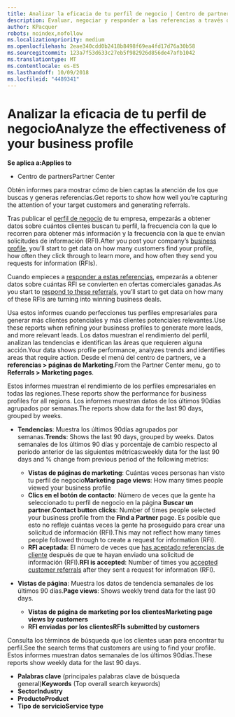 ```yaml
---
title: Analizar la eficacia de tu perfil de negocio | Centro de partners
description: Evaluar, negociar y responder a las referencias a través del Centro de partners.
author: KPacquer
robots: noindex,nofollow
ms.localizationpriority: medium
ms.openlocfilehash: 2eae340cdd0b2418b8498f69ea4fd17d76a30b58
ms.sourcegitcommit: 123a7f53d633c27eb5f982926d856de47afb1042
ms.translationtype: MT
ms.contentlocale: es-ES
ms.lasthandoff: 10/09/2018
ms.locfileid: "4489341"
---
```

# <a name="analyze-the-effectiveness-of-your-business-profile"></a><span data-ttu-id="ef1b8-103">Analizar la eficacia de tu perfil de negocio</span><span class="sxs-lookup"><span data-stu-id="ef1b8-103">Analyze the effectiveness of your business profile</span></span>
<!-- 
https://go.microsoft.com/fwlink/?linkid=849120
-->

**<span data-ttu-id="ef1b8-104">Se aplica a:</span><span class="sxs-lookup"><span data-stu-id="ef1b8-104">Applies to</span></span>**

-  <span data-ttu-id="ef1b8-105">Centro de partners</span><span class="sxs-lookup"><span data-stu-id="ef1b8-105">Partner Center</span></span>

<span data-ttu-id="ef1b8-106">Obtén informes para mostrar cómo de bien captas la atención de los que buscas y generas referencias.</span><span class="sxs-lookup"><span data-stu-id="ef1b8-106">Get reports to show how well you’re capturing the attention of your target customers and generating referrals.</span></span>

<span data-ttu-id="ef1b8-107">Tras publicar el [perfil de negocio](create-a-marketing-profile.md) de tu empresa, empezarás a obtener datos sobre cuántos clientes buscan tu perfil, la frecuencia con la que lo recorren para obtener más información y la frecuencia con la que te envían solicitudes de información (RFI).</span><span class="sxs-lookup"><span data-stu-id="ef1b8-107">After you post your company’s [business profile](create-a-marketing-profile.md), you’ll start to get data on how many customers find your profile, how often they click through to learn more, and how often they send you requests for information (RFIs).</span></span> 

<span data-ttu-id="ef1b8-108">Cuando empieces a [responder a estas referencias](responding-to-referrals.md), empezarás a obtener datos sobre cuántas RFI se convierten en ofertas comerciales ganadas.</span><span class="sxs-lookup"><span data-stu-id="ef1b8-108">As you start to [respond to these referrals](responding-to-referrals.md), you’ll start to get data on how many of these RFIs are turning into winning business deals.</span></span>

<span data-ttu-id="ef1b8-109">Usa estos informes cuando perfecciones tus perfiles empresariales para generar más clientes potenciales y más clientes potenciales relevantes.</span><span class="sxs-lookup"><span data-stu-id="ef1b8-109">Use these reports when refining your business profiles to generate more leads, and more relevant leads.</span></span> <span data-ttu-id="ef1b8-110">Los datos muestran el rendimiento del perfil, analizan las tendencias e identifican las áreas que requieren alguna acción.</span><span class="sxs-lookup"><span data-stu-id="ef1b8-110">Your data shows profile performance, analyzes trends and identifies areas that require action.</span></span> <span data-ttu-id="ef1b8-111">Desde el menú del centro de partners, ve a **referencias > páginas de Marketing**.</span><span class="sxs-lookup"><span data-stu-id="ef1b8-111">From the Partner Center menu, go to **Referrals > Marketing pages**.</span></span>

<span data-ttu-id="ef1b8-112">Estos informes muestran el rendimiento de los perfiles empresariales en todas las regiones.</span><span class="sxs-lookup"><span data-stu-id="ef1b8-112">These reports show the performance for business profiles for all regions.</span></span> <span data-ttu-id="ef1b8-113">Los informes muestran datos de los últimos 90días agrupados por semanas.</span><span class="sxs-lookup"><span data-stu-id="ef1b8-113">The reports show data for the last 90 days, grouped by weeks.</span></span>

*  <span data-ttu-id="ef1b8-114">**Tendencias**: Muestra los últimos 90días agrupados por semanas.</span><span class="sxs-lookup"><span data-stu-id="ef1b8-114">**Trends**: Shows the last 90 days, grouped by weeks.</span></span> <span data-ttu-id="ef1b8-115">Datos semanales de los últimos 90 días y porcentaje de cambio respecto al periodo anterior de las siguientes métricas:</span><span class="sxs-lookup"><span data-stu-id="ef1b8-115">weekly data for the last 90 days and % change from previous period of the following metrics:</span></span>

   * <span data-ttu-id="ef1b8-116">**Vistas de páginas de marketing**: Cuántas veces personas han visto tu perfil de negocio</span><span class="sxs-lookup"><span data-stu-id="ef1b8-116">**Marketing page views**: How many times people viewed your business profile</span></span>
   * <span data-ttu-id="ef1b8-117">**Clics en el botón de contacto**: Número de veces que la gente ha seleccionado tu perfil de negocio en la página **Buscar un partner**.</span><span class="sxs-lookup"><span data-stu-id="ef1b8-117">**Contact button clicks**: Number of times people selected your business profile from the **Find a Partner** page.</span></span> <span data-ttu-id="ef1b8-118">Es posible que esto no refleje cuántas veces la gente ha proseguido para crear una solicitud de información (RFI).</span><span class="sxs-lookup"><span data-stu-id="ef1b8-118">This may not reflect how many times people followed through to create a request for information (RFI).</span></span>
   * <span data-ttu-id="ef1b8-119">**RFI aceptada**: El número de veces que [has aceptado referencias de cliente](responding-to-referrals.md) después de que te hayan enviado una solicitud de información (RFI).</span><span class="sxs-lookup"><span data-stu-id="ef1b8-119">**RFI is accepted**: Number of times you [accepted customer referrals](responding-to-referrals.md) after they sent a request for information (RFI).</span></span>


*  <span data-ttu-id="ef1b8-120">**Vistas de página**: Muestra los datos de tendencia semanales de los últimos 90 días.</span><span class="sxs-lookup"><span data-stu-id="ef1b8-120">**Page views**: Shows weekly trend data for the last 90 days.</span></span>
   *  **<span data-ttu-id="ef1b8-121">Vistas de página de marketing por los clientes</span><span class="sxs-lookup"><span data-stu-id="ef1b8-121">Marketing page views by customers</span></span>**
   *  **<span data-ttu-id="ef1b8-122">RFI enviadas por los clientes</span><span class="sxs-lookup"><span data-stu-id="ef1b8-122">RFIs submitted by customers</span></span>**

<span data-ttu-id="ef1b8-123">Consulta los términos de búsqueda que los clientes usan para encontrar tu perfil.</span><span class="sxs-lookup"><span data-stu-id="ef1b8-123">See the search terms that customers are using to find your profile.</span></span> <span data-ttu-id="ef1b8-124">Estos informes muestran datos semanales de los últimos 90días.</span><span class="sxs-lookup"><span data-stu-id="ef1b8-124">These reports show weekly data for the last 90 days.</span></span>

*  <span data-ttu-id="ef1b8-125">**Palabras clave** (principales palabras clave de búsqueda general)</span><span class="sxs-lookup"><span data-stu-id="ef1b8-125">**Keywords** (Top overall search keywords)</span></span> 
*  **<span data-ttu-id="ef1b8-126">Sector</span><span class="sxs-lookup"><span data-stu-id="ef1b8-126">Industry</span></span>**
*  **<span data-ttu-id="ef1b8-127">Producto</span><span class="sxs-lookup"><span data-stu-id="ef1b8-127">Product</span></span>**
*  **<span data-ttu-id="ef1b8-128">Tipo de servicio</span><span class="sxs-lookup"><span data-stu-id="ef1b8-128">Service type</span></span>**

